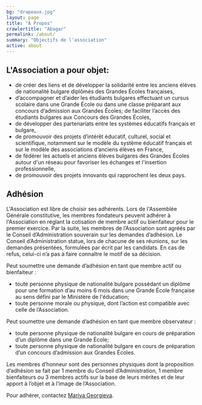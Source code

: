 ```yaml
---
bg: "drapeaux.jpg"
layout: page
title: "À Propos"
crawlertitle: "Abagar"
permalink: /about/
summary: "Objectifs de l'association"
active: about
---
```


## L'Association a pour objet:

*    de créer des liens et de développer la solidarité entre les anciens élèves de nationalité bulgare diplômés des Grandes Écoles françaises,
*    d’accompagner et d’aider les étudiants bulgares effectuant un cursus scolaire dans une Grande École ou dans une classe préparant aux concours d’admission aux Grandes Écoles; de faciliter l’accès des étudiants bulgares aux Concours des Grandes Écoles,
*  de développer des partenariats entre les systèmes éducatifs français et bulgare,
*   de promouvoir des projets d’intérêt éducatif, culturel, social et scientifique, notamment sur le modèle du système éducatif français et sur le modèle des associations d’anciens élèves en France,
*  de fédérer les actuels et anciens élèves bulgares des Grandes Écoles autour d'un réseau pour favoriser les échanges et l'insertion professionnelle,
*  de promouvoir des projets innovants qui rapprochent les deux pays.


## Adhésion 

L'Association est libre de choisir ses adhérents. Lors de l'Assemblée Générale constitutive, les membres fondateurs peuvent adhérer à l'Association en réglant la cotisation de membre actif ou bienfaiteur pour le premier exercice. Par la suite, les membres de l’Association sont agréés par le Conseil d’Administration souverain sur les demandes d’adhésion. Le Conseil d’Administration statue, lors de chacune de ses réunions, sur les demandes présentées, formulées par écrit par les candidats. En cas de refus, celui-ci n’a pas à faire connaître le motif de sa décision. 


Peut soumettre une demande d’adhésion en tant que membre actif ou bienfaiteur :

* toute personne physique de nationalité bulgare possédant un diplôme pour une formation d’au moins 6 mois dans une Grande École française au sens défini par le Ministère de l'éducation;
* toute personne morale ou physique, dont l’action est compatible avec celle de l’Association.


Peut soumettre une demande d’adhésion en tant que membre observateur :

* toute personne physique de nationalité bulgare en cours de préparation d’un diplôme dans une Grande École;
* toute personne physique de nationalité bulgare en cours de préparation d’un concours d’admission aux Grandes Écoles.


Les membres d’honneur sont des personnes physiques dont la proposition d’adhésion se fait par 1 membre du Conseil d’Administration, 1 membre bienfaiteurs ou 3 membres actifs sur la base de leurs mérites et de leur apport à l’objet et à l’image de l’Association. 

Pour adhérer, contactez [Mariya Georgieva](mailto:maria.georgievabs@gmail.com).
